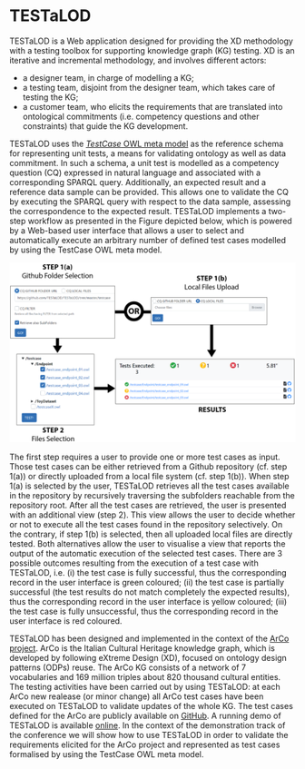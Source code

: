 # TESTaLOD

TESTaLOD is a Web application designed for providing the XD methodology with a testing toolbox for supporting knowledge graph (KG) testing. XD is an iterative and incremental methodology, and involves different actors: 

 - a designer team, in charge of modelling a KG; 
 - a testing team, disjoint from the designer team, which takes care of testing the KG;
 - a customer team, who elicits the requirements that are translated into ontological commitments (i.e. competency questions and other constraints) that guide the KG development. 

TESTaLOD uses the [<i>TestCase</i> OWL meta model](http://www.ontologydesignpatterns.org/schemas/testannotationschema.owl) as the reference schema for representing unit tests, a means for validating ontology as well as data commitment. In such a schema, a unit test is modelled as a competency question (CQ) expressed in natural language and associated with a corresponding SPARQL query. Additionally, an expected result and a reference data sample can be provided. This allows one to validate the CQ by executing the SPARQL query with respect to the data sample, assessing the correspondence to the expected result. TESTaLOD implements a two-step workflow as presented in the Figure depicted below, which is powered by a Web-based user interface that allows a user to select and automatically execute an arbitrary number of defined test cases modelled by using the TestCase OWL meta model.

![Workflow implemented by TESTaLOD based on the user interface.](./img/workflow.png "Workflow implemented by TESTaLOD based on the user interface.")

The first step requires a user to provide one or more test cases as input. Those test cases can be either retrieved from a Github repository (cf. step 1(a)) or directly uploaded from a local file system (cf. step 1(b)). When step 1(a) is selected by the user, TESTaLOD retrieves all the test cases available in the repository by recursively traversing the subfolders reachable from the repository root. After all the test cases are retrieved, the user is presented with an additional view (step 2). This view allows the user to decide whether or not to execute all the test cases found in the repository selectively. On the contrary, if step 1(b) is selected, then all uploaded local files are directly tested.
Both alternatives allow the user to visualise a view that reports the output of the automatic execution of the selected test cases. There are 3 possible outcomes resulting from the execution of a test case with TESTaLOD, i.e. (i) the test case is fully successful, thus the corresponding record in the user interface is green coloured; (ii) the test case is partially successful (the test results do not match completely the expected results), thus the corresponding record in the user interface is yellow coloured; (iii) the test case is fully unsuccessful, thus the corresponding record in the user interface is red coloured.

TESTaLOD has been designed and implemented in the context of the [ArCo project](https://w3id.org/arco). ArCo is the Italian Cultural Heritage knowledge graph, which is developed by following eXtreme Design (XD), focused on ontology design patterns (ODPs) reuse. The ArCo KG consists of a network of 7 vocabularies and 169 million triples about 820 thousand cultural entities. The testing activities have been carried out by using TESTaLOD: at each ArCo new realease (or minor change) all ArCo test cases have been executed on TESTaLOD to validate updates of the whole KG.
The test cases defined for the ArCo are publicly available on [GitHub](https://github.com/ICCD-MiBACT/ArCo/tree/master/ArCo-release/test/CQ). A running demo of TESTaLOD is available [online](http://testalod.herokuapp.com/). In the context of the demonstration track of the conference we will show how to use TESTaLOD in order to validate the requirements elicited for the ArCo project and represented as test cases formalised by using the TestCase OWL meta model.
